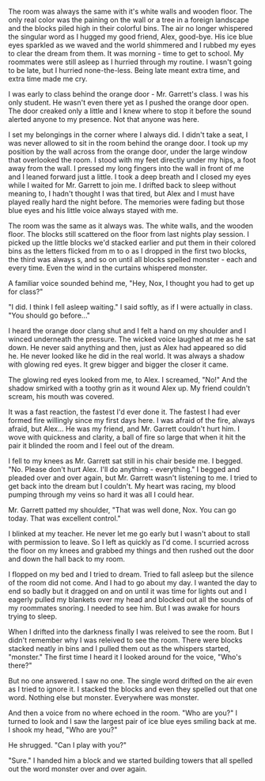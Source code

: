 The room was always the same with it's white walls and wooden floor.  The only real color was the paining on the wall or a tree in a foreign landscape and the blocks piled high in their colorful bins. The air no longer whispered the singular word as I hugged my good friend, Alex,  good-bye.  His ice blue eyes sparkled as we waved and the world shimmered and I rubbed my eyes to clear the dream from them.  It was morning - time to get to school.  My roommates were still asleep as I hurried through my routine.  I wasn't going to be late, but I hurried none-the-less.  Being late meant extra time, and extra time made me cry.

I was early to class behind the orange door - Mr. Garrett's class.  I was his only student.  He wasn't even there yet as I pushed the orange door open.  The door creaked only a little and I knew where to stop it before the sound alerted anyone to my presence.  Not that anyone was here.

I set my belongings in the corner where I always did.  I didn't take a seat, I was never allowed to sit in the room behind the orange door.  I took up my position by the wall across from the orange door, under the large window that overlooked the room.  I stood with my feet directly under my hips, a foot away from the wall.  I pressed my long fingers into the wall in front of me and I leaned forward just a little.  I took a deep breath and I closed my eyes while I waited for Mr. Garrett to join me.  I drifted back to sleep without meaning to, I hadn't thought I was that tired, but Alex and I must have played really hard the night before.  The memories were fading but those blue eyes and his little voice always stayed with me.  

The room was the same as it always was.  The white walls, and the wooden floor.  The blocks still scattered on the floor from last nights play session.  I picked up the little blocks we'd stacked earlier and put them in their colored bins as the letters flicked from m to o as I dropped in the first two blocks, the third was always s, and so on until all blocks spelled monster - each and every time.  Even the wind in the curtains whispered monster.

A familiar voice sounded behind me, "Hey, Nox, I thought you had to get up for class?"

"I did.  I think I fell asleep waiting."  I said softly, as if I were actually in class.  "You should go before..."

I heard the orange door clang shut and I felt a hand on my shoulder and I winced underneath the pressure.  The wicked voice laughed at me as he sat down.  He never said anything and then, just as Alex had appeared so did he.  He never looked like he did in the real world.  It was always a shadow with glowing red eyes.  It grew bigger and bigger the closer it came.  

The glowing red eyes looked from me, to Alex.  I screamed, "No!"  And the shadow smirked with a toothy grin as it wound Alex up.  My friend couldn't scream, his mouth was covered.  

It was a fast reaction, the fastest I'd ever done it.  The fastest I had ever formed fire willingly since my first days here.  I was afraid of the fire, always afraid, but Alex... He was my friend, and Mr. Garrett couldn't hurt him.  I wove with quickness and clarity, a ball of fire so large that when it hit the pair it blinded the room and I feel out of the dream.

I fell to my knees as Mr. Garrett sat still in his chair beside me.  I begged.  "No.  Please don't hurt Alex.  I'll do anything - everything."  I begged and pleaded over and over again, but Mr. Garrett wasn't listening to me.  I tried to get back into the dream but I couldn't.  My heart was racing, my blood pumping through my veins so hard it was all I could hear.

Mr. Garrett patted my shoulder, "That was well done, Nox.  You can go today.  That was excellent control."

I blinked at my teacher.  He never let me go early but I wasn't about to stall with permission to leave.  So I left as quickly as I'd come.  I scurried across the floor on my knees and grabbed my things and then rushed out the door and down the hall back to my room.

I flopped on my bed and I tried to dream.  Tried to fall asleep but the silence of the room did not come.  And I had to go about my day.  I wanted the day to end so badly but it dragged on and on until it was time for lights out and I eagerly pulled my blankets over my head and blocked out all the sounds of my roommates snoring.  I needed to see him.  But I was awake for hours trying to sleep.

When I drifted into the darkness finally I was releived to see the room.  But I didn't remember why I was releived to see the room. There were blocks stacked neatly in bins and I pulled them out as the whispers started, "monster."  The first time I heard it I looked around for the voice, "Who's there?"

But no one answered.  I saw no one.  The single word drifted on the air even as I tried to ignore it.  I stacked the blocks and even they spelled out that one word.  Nothing else but monster.  Everywhere was monster.

And then a voice from no where echoed in the room.  "Who are you?"  I turned to look and I saw the largest pair of ice blue eyes smiling back at me.  I shook my head, "Who are you?"

He shrugged.  "Can I play with you?"

"Sure."  I handed him a block and we started building towers that all spelled out the word monster over and over again.


<!--stackedit_data:
eyJoaXN0b3J5IjpbLTg1Nzg5NzY1MywtMTA5NjcyMjQ1Ml19
-->
